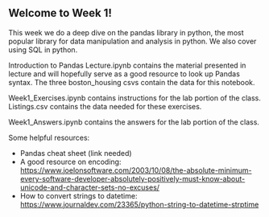## Welcome to Week 1!

This week we do a deep dive on the pandas library in python, the most popular
library for data manipulation and analysis in python.  We also cover using
SQL in python.

Introduction to Pandas Lecture.ipynb contains the material presented in
lecture and will hopefully serve as a good resource to look up Pandas
syntax.  The three boston_housing csvs contain the data for this notebook.

Week1_Exercises.ipynb contains instructions for the lab portion of the class.
Listings.csv contains the data needed for these exercises.

Week1_Answers.ipynb contains the answers for the lab portion of the class.

Some helpful resources:
* Pandas cheat sheet (link needed)
* A good resource on encoding: https://www.joelonsoftware.com/2003/10/08/the-absolute-minimum-every-software-developer-absolutely-positively-must-know-about-unicode-and-character-sets-no-excuses/
* How to convert strings to datetime: https://www.journaldev.com/23365/python-string-to-datetime-strptime
